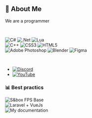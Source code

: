 ## 💫 About Me
We are a programmer

</br>

![C#](https://img.shields.io/badge/c%23-%23239120.svg?style=for-the-badge&logo=c-sharp&logoColor=white) ![.Net](https://img.shields.io/badge/.NET-5C2D91?style=for-the-badge&logo=.net&logoColor=white) ![Lua](https://img.shields.io/badge/lua-%232C2D72.svg?style=for-the-badge&logo=lua&logoColor=white)</br>
![C++](https://img.shields.io/badge/c++-%2300599C.svg?style=for-the-badge&logo=c%2B%2B&logoColor=white) ![CSS3](https://img.shields.io/badge/css3-%231572B6.svg?style=for-the-badge&logo=css3&logoColor=white) ![HTML5](https://img.shields.io/badge/html5-%23E34F26.svg?style=for-the-badge&logo=html5&logoColor=white)</br>
![Adobe Photoshop](https://img.shields.io/badge/adobe%20photoshop-%2331A8FF.svg?style=for-the-badge&logo=adobe%20photoshop&logoColor=white) ![Blender](https://img.shields.io/badge/blender-%23F5792A.svg?style=for-the-badge&logo=blender&logoColor=white) ![Figma](https://img.shields.io/badge/figma-%23F24E1E.svg?style=for-the-badge&logo=figma&logoColor=white)

</br>

* [![Discord](https://img.shields.io/badge/Discord-%237289DA.svg?logo=discord&logoColor=white)](https://discordapp.com/users/411514624568066053/)
* [![YouTube](https://img.shields.io/badge/YouTube-%23FF0000.svg?logo=YouTube&logoColor=white)](https://www.youtube.com/@some9300/videos)

### 📊 Best practics
![S&box FPS Base](https://github.com/somethink000/S-box_real_FPS_base)<br/>
![Laravel + VueJs](https://github.com/somethink000/YourData)<br/>
![My documentation](https://github.com/somethink000/MyReferences-._.-)<br/>


